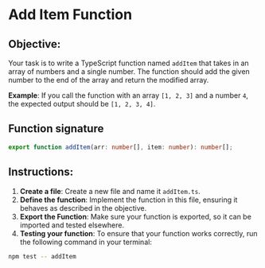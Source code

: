 # Add Item Function

## Objective:

Your task is to write a TypeScript function named `addItem` that takes in an array of numbers and a single number. The function should add the given number to the end of the array and return the modified array.

**Example**: If you call the function with an array `[1, 2, 3]` and a number `4`, the expected output should be `[1, 2, 3, 4]`.

## Function signature

```typescript
export function addItem(arr: number[], item: number): number[];
```

## Instructions:

1. **Create a file**: Create a new file and name it `addItem.ts`.
2. **Define the function**: Implement the function in this file, ensuring it behaves as described in the objective.
3. **Export the Function**: Make sure your function is exported, so it can be imported and tested elsewhere.
4. **Testing your function**: To ensure that your function works correctly, run the following command in your terminal:

```Bash
npm test -- addItem
```

